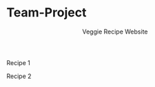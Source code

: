 # Team-Project
<!DOCTYPE html>
<head>
  <header>Veggie Recipe Website
  </header>
</head>
<body>
<p> Recipe 1 </p>
<p> Recipe 2 </p>
</body>
